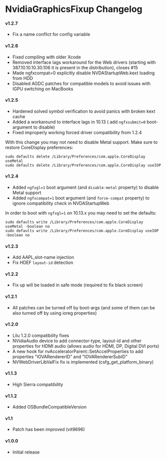 NvidiaGraphicsFixup Changelog
=============================

#### v1.2.7
- Fix a name conflict for config variable

#### v1.2.6
- Fixed compiling with older Xcode
- Removed interface lags workaround for the Web drivers (starting with 387.10.10.10.30.106 it is present in the distribution), closes #15
- Made ngfxcompat=0 explicitly disable NVDAStartupWeb.kext loading from HDD
- Disabled AGDC patches for compatible models to avoid issues with IGPU switching on MacBooks

#### v1.2.5
- Hardened solved symbol verification to avoid panics with broken kext cache
- Added a workaround to interface lags in 10.13 ( add `ngfxsubmit=0` boot-argument to disable)
- Fixed improperly working forced driver compatibility from 1.2.4

With this change you may not need to disable Metal support. Make sure to restore CoreDisplay preferences:
```
sudo defaults delete /Library/Preferences/com.apple.CoreDisplay useMetal
sudo defaults delete /Library/Preferences/com.apple.CoreDisplay useIOP
```

#### v1.2.4
- Added `ngfxgl=1` boot argument (and `disable-metal` property) to disable Metal support
- Added `ngfxcompat=1` boot argument (and `force-compat` property) to ignore compatibility check in NVDAStartupWeb

In order to boot with `ngfxgl=1` on 10.13.x you may need to set the defaults:
```
sudo defaults write /Library/Preferences/com.apple.CoreDisplay useMetal -boolean no
sudo defaults write /Library/Preferences/com.apple.CoreDisplay useIOP -boolean no
```

#### v1.2.3
- Add AAPL,slot-name injection
- Fix HDEF `layout-id` detection

#### v1.2.2
- Fix up will be loaded in safe mode (required to fix black screen)

#### v1.2.1
- All patches can be turned off by boot-args (and some of them can be also turned off by using ioreg properties)

#### v1.2.0
- Lilu 1.2.0 compatibility fixes
- NVidiaAudio device to add connector-type, layout-id and other properties for HDMI audio (allows audio for HDMI, DP, Digital DVI ports)
- A new hook for nvAcceleratorParent::SetAccelProperties to add properties "IOVARendererID" and "IOVARendererSubID"
- NVWebDriverLibValFix fix is implemented (csfg_get_platform_binary)

#### v1.1.3
- High Sierra compatibility

#### v1.1.2
- Added OSBundleCompatibleVersion

#### v1.1
- Patch has been improved (vit9696)

#### v1.0.0
- Initial release
